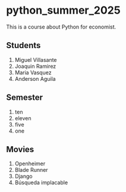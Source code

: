 # python_summer_2025
This is a course about Python for economist.

## Students
1. Miguel Villasante
2. Joaquin Ramirez
3. Maria Vasquez
4. Anderson Aguila

## Semester
1. ten
2. eleven
3. five
4. one
   
## Movies
1. Openheimer
2. Blade Runner
3. Django
4. Búsqueda implacable

